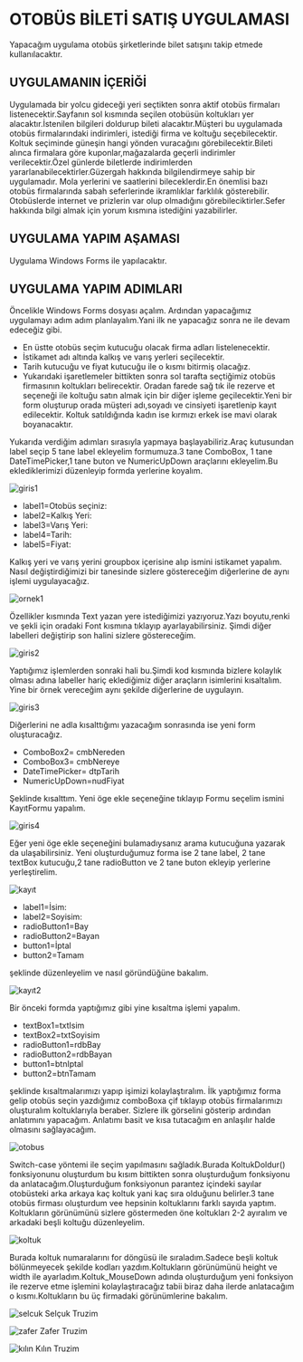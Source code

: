 # OTOBÜS BİLETİ SATIŞ UYGULAMASI
Yapacağım uygulama otobüs şirketlerinde bilet satışını takip etmede kullanılacaktır.
## UYGULAMANIN İÇERİĞİ
Uygulamada bir yolcu gideceği yeri seçtikten sonra aktif otobüs firmaları listenecektir.Sayfanın sol kısmında seçilen otobüsün koltukları yer alacaktır.İstenilen bilgileri doldurup bileti alacaktır.Müşteri bu uygulamada otobüs firmalarındaki indirimleri, istediği firma ve koltuğu seçebilecektir. Koltuk seçiminde güneşin hangi yönden vuracağını görebilecektir.Bileti alınca firmalara göre kuponlar,mağazalarda geçerli indirimler verilecektir.Özel günlerde biletlerde indirimlerden yararlanabilecektirler.Güzergah hakkında bilgilendirmeye sahip bir uygulamadır. Mola yerlerini ve saatlerini bileceklerdir.En önemlisi bazı otobüs firmalarında sabah seferlerinde ikramlıklar farklılık gösterebilir. Otobüslerde internet ve prizlerin var olup olmadığını görebileciktirler.Sefer hakkında bilgi almak için yorum kısmına istediğini yazabilirler.
## UYGULAMA YAPIM AŞAMASI
Uygulama Windows Forms ile yapılacaktır.
## UYGULAMA YAPIM ADIMLARI
Öncelikle Windows Forms dosyası açalım. Ardından yapacağımız uygulamayı adım adım planlayalım.Yani ilk ne yapacağız sonra ne ile devam edeceğiz gibi.
  * En üstte otobüs seçim kutucuğu olacak firma adları listelenecektir.
  * İstikamet adı altında kalkış ve varış yerleri seçilecektir.
  * Tarih kutucuğu ve fiyat kutucuğu ile o kısmı bitirmiş olacağız.
  * Yukarıdaki işaretlemeler bittikten sonra sol tarafta seçtiğimiz otobüs firmasının koltukları belirecektir. Oradan farede sağ tık ile rezerve et seçeneği ile koltuğu satın almak için bir diğer işleme geçilecektir.Yeni bir form oluşturup orada müşteri adı,soyadı ve cinsiyeti işaretlenip kayıt edilecektir. Koltuk satıldığında kadın ise kırmızı erkek ise mavi olarak boyanacaktır.

Yukarıda verdiğim adımları sırasıyla yapmaya başlayabiliriz.Araç kutusundan label seçip 5 tane label ekleyelim formumuza.3 tane ComboBox, 1 tane DateTimePicker,1 tane buton ve NumericUpDown araçlarını ekleyelim.Bu eklediklerimizi düzenleyip formda yerlerine koyalım.
  
![giris1](https://github.com/dilankln/biletsatis.io/assets/102542430/c6ffa302-9f5b-4ff5-bc84-4ebe3c658d47)

+ label1=Otobüs seçiniz:
+ label2=Kalkış Yeri:
+ label3=Varış Yeri:
+ label4=Tarih:
+ label5=Fiyat:

Kalkış yeri ve varış yerini groupbox içerisine alıp ismini istikamet yapalım.
Nasıl değiştirdiğimizi bir tanesinde sizlere göstereceğim diğerlerine de aynı işlemi uygulayacağız.

![ornek1](https://github.com/dilankln/biletsatis.io/assets/102542430/df1714c0-ffb5-4d1e-bc7a-86b05ccefb0e)

Özellikler kısmında Text yazan yere istediğimizi yazıyoruz.Yazı boyutu,renki  ve şekli için oradaki Font kısmına tıklayıp ayarlayabilirsiniz.
Şimdi diğer labelleri değiştirip son halini sizlere göstereceğim.

![giris2](https://github.com/dilankln/biletsatis.io/assets/102542430/c6ae5c4e-9557-45ea-86a6-9fb9f6295a31)

Yaptığımız işlemlerden sonraki hali bu.Şimdi kod kısmında bizlere kolaylık olması adına labeller hariç eklediğimiz diğer araçların isimlerini kısaltalım. Yine bir örnek vereceğim aynı şekilde diğerlerine de uygulayın.

![giris3](https://github.com/dilankln/biletsatis.io/assets/102542430/3c910b6f-13fe-4409-9372-7dc581649ed1)

Diğerlerini ne adla kısalttığımı yazacağım sonrasında ise yeni form oluşturacağız.
+ ComboBox2= cmbNereden
+ ComboBox3= cmbNereye
+ DateTimePicker= dtpTarih
+ NumericUpDown=nudFiyat

Şeklinde kısalttım.
Yeni öge ekle seçeneğine tıklayıp Formu seçelim ismini KayıtFormu yapalım.

![giris4](https://github.com/dilankln/biletsatis.io/assets/102542430/7a60f2b8-6229-4634-826c-98ccf9a06cbd)

Eğer yeni öge ekle seçeneğini bulamadıysanız arama kutucuğuna yazarak da ulaşabilirsiniz.
Yeni oluşturduğumuz forma ise 2 tane label, 2 tane textBox kutucuğu,2 tane radioButton ve 2 tane buton ekleyip yerlerine yerleştirelim.

![kayıt](https://github.com/dilankln/biletsatis.io/assets/102542430/49f978e1-53e1-4614-970a-7b3b8b304aed)

+ label1=İsim:
+ label2=Soyisim:
+ radioButton1=Bay
+ radioButton2=Bayan
+ button1=İptal
+ button2=Tamam

şeklinde düzenleyelim ve nasıl göründüğüne bakalım.

![kayıt2](https://github.com/dilankln/biletsatis.io/assets/102542430/030ce7ad-e18c-44ab-ab99-f7f9f027cf7c)

Bir önceki formda yaptığımız gibi yine kısaltma işlemi yapalım.
 + textBox1=txtIsim
 + textBox2=txtSoyisim
 + radioButton1=rdbBay
 + radioButton2=rdbBayan
 + button1=btnIptal
 + button2=btnTamam

şeklinde kısaltmalarımızı yapıp işimizi kolaylaştıralım.
İlk yaptığımız forma gelip otobüs seçin yazdığımız comboBoxa çif tıklayıp otobüs firmalarımızı oluşturalım koltuklarıyla beraber.
Sizlere ilk görselini gösterip ardından anlatımını yapacağım. Anlatımı basit ve kısa tutacağım en anlaşılır halde olmasını sağlayacağım.

![otobus](https://github.com/dilankln/biletsatis.io/assets/102542430/ba47a7fd-a993-45a8-ae90-6430b29e9f03)

Switch-case yöntemi ile seçim yapılmasını sağladık.Burada KoltukDoldur() fonksiyonunu oluşturdum bu kısım bittikten sonra oluşturduğum fonksiyonu da anlatacağım.Oluşturduğum fonksiyonun parantez içindeki sayılar otobüsteki arka arkaya kaç koltuk yani kaç sıra olduğunu belirler.3 tane otobüs firması oluşturdum vee hepsinin koltuklarını farklı sayıda yaptım. Koltukların görünümünü sizlere göstermeden öne koltukları 2-2 ayıralım ve arkadaki beşli koltuğu düzenleyelim.

![koltuk](https://github.com/dilankln/biletsatis.io/assets/102542430/d2330e32-e949-4e2d-9afb-694149a73254)

Burada koltuk numaralarını for döngüsü ile sıraladım.Sadece beşli koltuk bölünmeyecek şekilde kodları yazdım.Koltukların görünümünü height ve width ile ayarladım.Koltuk_MouseDown adında oluşturduğum yeni fonksiyon ile rezerve etme işlemini kolaylaştıracağız tabii biraz daha ilerde anlatacağım o kısmı.Koltukların bu üç firmadaki görünümlerine bakalım.

![selcuk](https://github.com/dilankln/biletsatis.io/assets/102542430/0cb19ca5-c14a-4d9a-8581-3cd788425d1d)
Selçuk Truzim

![zafer](https://github.com/dilankln/biletsatis.io/assets/102542430/e985ec9b-07c7-43b6-a70f-d909d7002231)
Zafer Truzim

![kılın](https://github.com/dilankln/biletsatis.io/assets/102542430/520cd53e-4b26-4b53-90f4-8e8611f23d9b)
Kılın Truzim 
